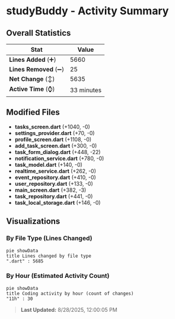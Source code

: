 # studyBuddy - Activity Summary 

## Overall Statistics

| Stat                   | Value                                                             |
| ---------------------- | ----------------------------------------------------------------- |
| **Lines Added** (➕)   | 5660                                          |
| **Lines Removed** (➖) | 25                                        |
| **Net Change** (↕)    | 5635                |
| **Active Time** (⌚)   | 33 minutes |


## Modified Files
- **tasks_screen.dart** (+1040, -0)
- **settings_provider.dart** (+70, -0)
- **profile_screen.dart** (+1108, -0)
- **add_task_screen.dart** (+300, -0)
- **task_form_dialog.dart** (+448, -22)
- **notification_service.dart** (+780, -0)
- **task_model.dart** (+140, -0)
- **realtime_service.dart** (+262, -0)
- **event_repository.dart** (+410, -0)
- **user_repository.dart** (+133, -0)
- **main_screen.dart** (+382, -3)
- **task_repository.dart** (+441, -0)
- **task_local_storage.dart** (+146, -0)

## Visualizations

### By File Type (Lines Changed)

```mermaid
pie showData
title Lines changed by file type
".dart" : 5685
```

### By Hour (Estimated Activity Count)

```mermaid
pie showData
title Coding activity by hour (count of changes)
"11h" : 30
```


> **Last Updated:** 8/28/2025, 12:00:05 PM